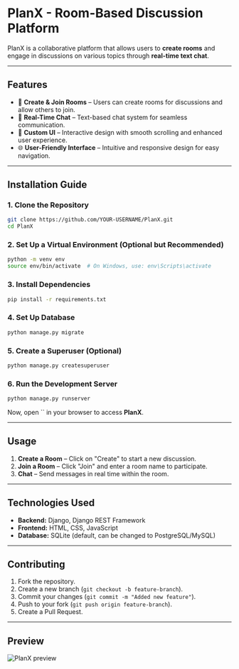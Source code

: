 # PlanX - Room-Based Discussion Platform

PlanX is a collaborative platform that allows users to **create rooms** and engage in discussions on various topics through **real-time text chat**.

---

## Features

- 🔹 **Create & Join Rooms** – Users can create rooms for discussions and allow others to join.
- 💬 **Real-Time Chat** – Text-based chat system for seamless communication.
- 🎨 **Custom UI** – Interactive design with smooth scrolling and enhanced user experience.
- 🌐 **User-Friendly Interface** – Intuitive and responsive design for easy navigation.

---

## Installation Guide

### 1. Clone the Repository

```sh
git clone https://github.com/YOUR-USERNAME/PlanX.git
cd PlanX
```

### 2. Set Up a Virtual Environment (Optional but Recommended)

```sh
python -m venv env
source env/bin/activate  # On Windows, use: env\Scripts\activate
```

### 3. Install Dependencies

```sh
pip install -r requirements.txt
```

### 4. Set Up Database

```sh
python manage.py migrate
```

### 5. Create a Superuser (Optional)

```sh
python manage.py createsuperuser
```

### 6. Run the Development Server

```sh
python manage.py runserver
```

Now, open `` in your browser to access **PlanX**.

---

## Usage

1. **Create a Room** – Click on "Create" to start a new discussion.
2. **Join a Room** – Click "Join" and enter a room name to participate.
3. **Chat** – Send messages in real time within the room.

---

## Technologies Used

- **Backend:** Django, Django REST Framework
- **Frontend:** HTML, CSS, JavaScript
- **Database:** SQLite (default, can be changed to PostgreSQL/MySQL)

---

## Contributing

1. Fork the repository.
2. Create a new branch (`git checkout -b feature-branch`).
3. Commit your changes (`git commit -m "Added new feature"`).
4. Push to your fork (`git push origin feature-branch`).
5. Create a Pull Request.

---

## Preview

![PlanX preview](https://github.com/user-attachments/assets/87be09a3-7bd9-4f74-9417-d1bcd8d0deaf)
